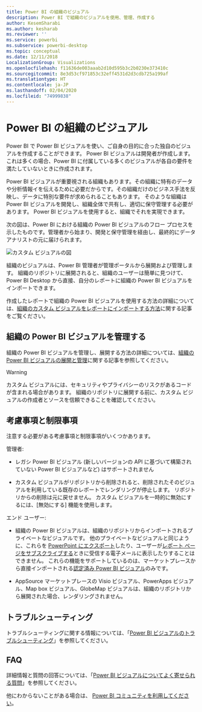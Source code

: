 ```yaml
---
title: Power BI の組織のビジュアル
description: Power BI で組織のビジュアルを使用、管理、作成する
author: KesemSharabi
ms.author: kesharab
ms.reviewer: ''
ms.service: powerbi
ms.subservice: powerbi-desktop
ms.topic: conceptual
ms.date: 12/11/2018
LocalizationGroup: Visualizations
ms.openlocfilehash: f11636de003aaab2d10d595b3c2b0230e373410c
ms.sourcegitcommit: 8e3d53cf971853c32eff4531d2d3cdb725a199af
ms.translationtype: HT
ms.contentlocale: ja-JP
ms.lasthandoff: 02/04/2020
ms.locfileid: "74999838"
---
```

# <a name="organizational-visuals-in-power-bi"></a>Power BI の組織のビジュアル

Power BI で Power BI ビジュアルを使い、ご自身の目的に合った独自のビジュアルを作成することができます。 Power BI ビジュアルは開発者が作成します。これは多くの場合、Power BI に付属している多くのビジュアルが各自の要件を満たしていないときに作成されます。

Power BI ビジュアルが重要視される組織もあります。その組織に特有のデータや分析情報イを伝えるために必要だからです。その組織だけのビジネス手法を反映し、データに特別な要件が求められることもあります。 そのような組織は Power BI ビジュアルを開発し、組織全体で共有し、適切に保守管理する必要があります。 Power BI ビジュアルを使用すると、組織でそれを実現できます。

次の図は、Power BI における組織の Power BI ビジュアルのフロー プロセスを示したものです。管理者から始まり、開発と保守管理を経由し、最終的にデータ アナリストの元に届けられます。

![カスタム ビジュアルの図](media/power-bi-custom-visuals-organizational/custom-visual-org-01.jpg)

組織のビジュアルは、Power BI 管理者が管理ポータルから展開および管理します。 組織のリポジトリに展開されると、組織のユーザーは簡単に見つけて、Power BI Desktop から直接、自分のレポートに組織の Power BI ビジュアルをインポートできます。

作成したレポートで組織の Power BI ビジュアルを使用する方法の詳細については、[組織のカスタム ビジュアルをレポートにインポートする方法](power-bi-custom-visuals.md)に関する記事をご覧ください。

## <a name="administer-organizational-power-bi-visuals"></a>組織の Power BI ビジュアルを管理する

組織の Power BI ビジュアルを管理し、展開する方法の詳細については、[組織の Power BI ビジュアルの展開と管理](https://go.microsoft.com/fwlink/?linkid=866790)に関する記事を参照してください。

> [!WARNING]
> カスタム ビジュアルには、セキュリティやプライバシーのリスクがあるコードが含まれる場合があります。 組織のリポジトリに展開する前に、カスタム ビジュアルの作成者とソースを信頼できることを確認してください。

## <a name="considerations-and-limitations"></a>考慮事項と制限事項

注意する必要がある考慮事項と制限事項がいくつかあります。

管理者:

* レガシ Power BI ビジュアル (新しいバージョンの API に基づいて構築されていない Power BI ビジュアルなど) はサポートされません

* カスタム ビジュアルがリポジトリから削除されると、削除されたそのビジュアルを利用している既存のレポートでレンダリングが停止します。 リポジトリからの削除は元に戻せません。 カスタム ビジュアルを一時的に無効にするには、[無効にする] 機能を使用します。

エンド ユーザー:

* 組織の Power BI ビジュアルは、組織のリポジトリからインポートされるプライベートなビジュアルです。 他のプライベートなビジュアルと同じように、これらを [PowerPoint にエクスポート](https://docs.microsoft.com/power-bi/consumer/end-user-powerpoint)したり、ユーザーが[レポート ページをサブスクライブする](https://docs.microsoft.com/power-bi/consumer/end-user-subscribe)ときに受信する電子メールに表示したりすることはできません。 これらの機能をサポートしているのは、マーケットプレースから直接インポートされる[認定済み Power BI ビジュアル](https://docs.microsoft.com/power-bi/power-bi-custom-visuals-certified)のみです。

* AppSource マーケットプレースの Visio ビジュアル、PowerApps ビジュアル、Map box ビジュアル、GlobeMap ビジュアルは、組織のリポジトリから展開された場合、レンダリングされません。

## <a name="troubleshoot"></a>トラブルシューティング

トラブルシューティングに関する情報については、「[Power BI ビジュアルのトラブルシューティング](power-bi-custom-visuals-troubleshoot.md)」を参照してください。

## <a name="faq"></a>FAQ

詳細情報と質問の回答については、「[Power BI ビジュアルについてよく寄せられる質問](power-bi-custom-visuals-faq.md#organizational-power-bi-visuals)」を参照してください。

他にわからないことがある場合は、 [Power BI コミュニティを利用してください](https://community.powerbi.com/)。
